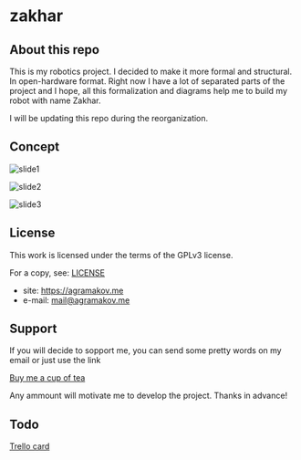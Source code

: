 # zakhar

## About this repo

This is my robotics project. I decided to make it more formal and structural. In open-hardware format. Right now I have a lot of separated parts of the project and I hope, all this formalization and diagrams help me to build my robot with name Zakhar.

I will be updating this repo during the reorganization.

## Concept

![slide1](https://github.com/an-dr/zakhar/blob/master/docs/concept_slide1.png?raw=true)

![slide2](https://github.com/an-dr/zakhar/blob/master/docs/concept_slide2.png?raw=true)

![slide3](https://github.com/an-dr/zakhar/blob/master/docs/concept_slide3.png?raw=true)

## License

This work is licensed under the terms of the GPLv3 license.

For a copy, see: [LICENSE](LICENSE)

- site:    https://agramakov.me
- e-mail:  mail@agramakov.me

## Support

If you will decide to sopport me, you can send some pretty words on my email or just use the link

[Buy me a cup of tea](https://paypal.me/4ndr/1eur)

Any ammount will motivate me to develop the project. Thanks in advance!

## Todo

[Trello card](https://trello.com/c/bzF5YFop/3-zakhar)
